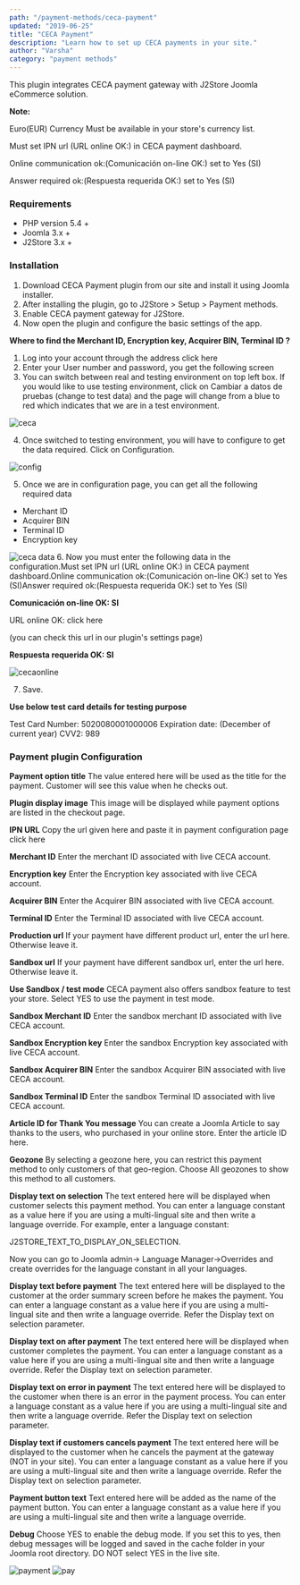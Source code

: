 ```yaml
---
path: "/payment-methods/ceca-payment"
updated: "2019-06-25"
title: "CECA Payment"
description: "Learn how to set up CECA payments in your site."
author: "Varsha"
category: "payment methods"
---
```


This plugin integrates CECA payment gateway with J2Store Joomla eCommerce solution.

**Note:**

Euro(EUR) Currency Must be available in your store's currency list.

Must set IPN url (URL online OK:) in CECA payment dashboard.

Online communication ok:(Comunicación on-line OK:) set to Yes (SI)

Answer required ok:(Respuesta requerida OK:) set to Yes (SI)

### Requirements
* PHP version 5.4 +
* Joomla 3.x +
* J2Store 3.x +

### Installation
1. Download CECA Payment plugin from our site and install it using Joomla installer.
2. After installing the plugin, go to J2Store > Setup > Payment methods.
3. Enable CECA payment gateway for J2Store.
4. Now open the plugin and configure the basic settings of the app.

**Where to find the Merchant ID, Encryption key, Acquirer BIN, Terminal ID ?**
1. Log into your account through the address <link-text url = "https://comercios.ceca.es/" target = "_blank" rel = "noopener"> click here </link-text>
2. Enter your User number and password, you get the following screen
3. You can switch between real and testing environment on top left box. If you would like to use testing environment, click on Cambiar a datos de pruebas (change to test data) and the page will change from a blue to red which indicates that we are in a test environment.


![ceca](https://raw.githubusercontent.com/j2store/doc-images/master/payment-methods/ceca-payment/ceca-switch-envi.png)

4. Once switched to testing environment, you will have to configure to get the data required. Click on Configuration.

![config](https://raw.githubusercontent.com/j2store/doc-images/master/payment-methods/ceca-payment/ceca-config.png)

5. Once we are in configuration page, you can get all the following required data

* Merchant ID
* Acquirer BIN
* Terminal ID
* Encryption key

![ceca data](https://raw.githubusercontent.com/j2store/doc-images/master/payment-methods/ceca-payment/ceca-req-data.png)
6. Now you must enter the following data in the configuration.Must set IPN url (URL online OK:) in CECA payment dashboard.Online communication ok:(Comunicación on-line OK:) set to Yes (SI)Answer required ok:(Respuesta requerida OK:) set to Yes (SI)

**Comunicación on-line OK:  SI**

URL online OK: <link-text url = "http://yoursite.com/index.php?option=com_j2store&view=checkout&task=confirmPayment&orderpayment_type=payment_ceca&paction=process&tmpl=component" target = "_blank" rel = "noopener"> click here</link-text>

(you can check this url in our plugin's settings page)

**Respuesta requerida OK: SI**

![cecaonline](https://raw.githubusercontent.com/j2store/doc-images/master/payment-methods/ceca-payment/ceca-url-online.png)
    

7. Save.

**Use below test card details for testing purpose**

Test Card Number: 5020080001000006
Expiration date: (December of current year)
CVV2: 989

### Payment plugin Configuration

**Payment option title**
The value entered here will be used as the title for the payment. Customer will see this value when he checks out.

**Plugin display image**
This image will be displayed while payment options are listed in the checkout page.

**IPN URL**
Copy the url given here and paste it in payment configuration page <link-text url = "https://comercios.ceca.es/" traget = "_blank" rel = "noopener"> click here </link-text>

**Merchant ID**
Enter the merchant ID associated with live CECA account.

**Encryption key**
Enter the Encryption key associated with live CECA account.

**Acquirer BIN**
Enter the Acquirer BIN associated with live CECA account.

**Terminal ID**
Enter the Terminal ID associated with live CECA account.

**Production url**
If your payment have different product url, enter the url here. Otherwise leave it.

**Sandbox url**
If your payment have different sandbox url, enter the url here. Otherwise leave it.

**Use Sandbox / test mode**
CECA payment also offers sandbox feature to test your store. Select YES to use the payment in test mode.

**Sandbox Merchant ID**
Enter the sandbox merchant ID associated with live CECA account.

**Sandbox Encryption key**
Enter the sandbox Encryption key associated with live CECA account.

**Sandbox Acquirer BIN**
Enter the sandbox Acquirer BIN associated with live CECA account.

**Sandbox Terminal ID**
Enter the sandbox Terminal ID associated with live CECA account.

**Article ID for Thank You message**
You can create a Joomla Article to say thanks to the users, who purchased in your online store. Enter the article ID here.

**Geozone**
By selecting a geozone here, you can restrict this payment method to only customers of that geo-region. Choose All geozones to show this method to all customers.

**Display text on selection**
The text entered here will be displayed when customer selects this payment method. You can enter a language constant as a value here if you are using a multi-lingual site and then write a language override. For example, enter a language constant:

J2STORE_TEXT_TO_DISPLAY_ON_SELECTION.

Now you can go to Joomla admin-> Language Manager->Overrides and create overrides for the language constant in all your languages.

**Display text before payment**
The text entered here will be displayed to the customer at the order summary screen before he makes the payment. You can enter a language constant as a value here if you are using a multi-lingual site and then write a language override. Refer the Display text on selection parameter.

**Display text on after payment**
The text entered here will be displayed when customer completes the payment.
You can enter a language constant as a value here if you are using a multi-lingual site and then write a language override. Refer the Display text on selection parameter.

**Display text on error in payment**
The text entered here will be displayed to the customer when there is an error in the payment process.
You can enter a language constant as a value here if you are using a multi-lingual site and then write a language override. Refer the Display text on selection parameter.

**Display text if customers cancels payment**
The text entered here will be displayed to the customer when he cancels the payment at the gateway (NOT in your site).
You can enter a language constant as a value here if you are using a multi-lingual site and then write a language override. Refer the Display text on selection parameter.

**Payment button text**
Text entered here will be added as the name of the payment button.
You can enter a language constant as a value here if you are using a multi-lingual site and then write a language override.

**Debug**
Choose YES to enable the debug mode. If you set this to yes, then debug messages will be logged and saved in the cache folder in your Joomla root directory. DO NOT select YES in the live site.


![payment](https://raw.githubusercontent.com/j2store/doc-images/master/payment-methods/ceca-payment/ceca-payment-01.png)
![pay](https://raw.githubusercontent.com/j2store/doc-images/master/payment-methods/ceca-payment/ceca-payment-02.png)
